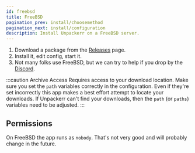 ```yaml
---
id: freebsd
title: FreeBSD
pagination_prev: install/choosemethod
pagination_next: install/configuration
description: Install Unpackerr on a FreeBSD server.
---
```


1. Download a package from the [Releases](https://github.com/Unpackerr/unpackerr/releases) page.
1. Install it, edit config, start it.
1. Not many folks use FreeBSD, but we can try to help if you drop by the [Discord](https://golift.io/discord).

:::caution Archive Access
Requires access to your download location.
Make sure you set the `path` variables correctly in the configuration.
Even if they're set incorrectly this app makes a best effort attempt to
locate your downloads. If Unpackerr can't find your downloads, then the
`path` (or `paths`) variables need to be adjusted.
:::

## Permissions

On FreeBSD the app runs as `nobody`. That's not very good and will probably change in the future.
